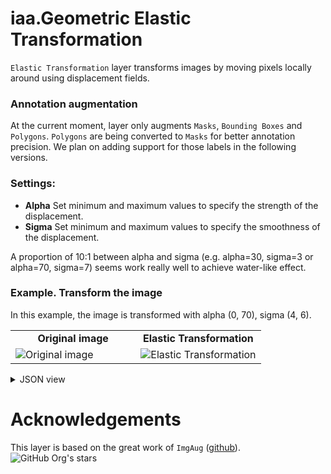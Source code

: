 # iaa.Geometric Elastic Transformation

`Elastic Transformation` layer transforms images by moving pixels locally around using displacement fields.

### Annotation augmentation

At the current moment, layer only augments `Masks`, `Bounding Boxes` and `Polygons`. `Polygons` are being converted to `Masks` for better annotation precision. We plan on adding support for those labels in the following versions.


### Settings:

- **Alpha** Set minimum and maximum values to specify the strength of the displacement.
- **Sigma** Set minimum and maximum values to specify the smoothness of the displacement.

A proportion of 10:1 between alpha and sigma (e.g. alpha=30, sigma=3 or alpha=70, sigma=7) seems work really well to achieve water-like effect.


### Example. Transform the image

In this example, the image is transformed with alpha (0, 70), sigma (4, 6).

<table>
<tr>
<td style="text-align:center; width:50%"><strong>Original image</strong></td>
<td style="text-align:center; width:50%"><strong>Elastic Transformation</strong></td>
</tr>
<tr>
<td> <img src="https://github.com/supervisely-ecosystem/data-nodes/assets/115161827/a44c195b-1e81-4bab-9435-0271bd3c6741" alt="Original image" /> </td>
<td> <img src="https://github.com/supervisely-ecosystem/data-nodes/assets/115161827/ee0c3838-3392-4d21-8dd4-8e373e746510" alt="Elastic Transformation" /> </td>
</tr>
</table>

<details>
  <summary>JSON view</summary>
<pre>
{
"action": "elastic_transformation",
		"src": [
			"$images_project_1"
		],
		"dst": "$elastic_transformation_2",
		"settings": {
			"alpha": {
				"min": 0,
				"max": 70
			},
			"sigma": {
				"min": 4,
				"max": 6
			},
			"classes_mapping": {
				"neutral": "neutral",
				"person_poly": "person_poly"
			}
		}
}
</pre>
</details>

# Acknowledgements

This layer is based on the great work of `ImgAug` ([github](https://github.com/aleju/imgaug)). ![GitHub Org's stars](https://img.shields.io/github/stars/aleju/imgaug?style=social)


